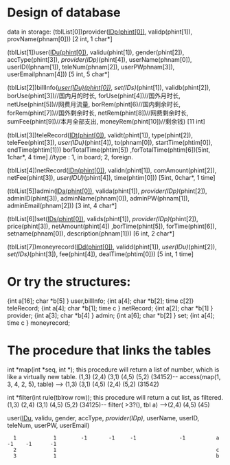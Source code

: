    # Design of database
data in storage:
(tblList[0])provider(<u>IDp(phint[0])</u>, validp(phint[1]), provName(phnam[0])) [2 int, 1 char*]

(tblList[1])user(<u>IDu(phint[0])</u>, validu(phint[1]), gender(phint[2]), accType(phint[3]), *provider(IDp)*(phint[4]), userName(phnam[0]), userID((phnam[1]), teleNum(phnam[2]), userPWphnam[3]), userEmailphnam[4])) [5 int, 5 char*]

(tblList[2])billInfo(*<u>user(IDu)(phint[0])</u>*, *set(IDs)*(phint[1]), validb(phint[2]), borUse(phint[3])//国内月的时长, forUse(phint[4])//国外月时长, netUse(phint[5])//网费月流量, borRem(phint[6)//国内剩余时长, forRem(phint[7])//国外剩余时长, netRem(phint[8])//网费剩余时长, sumFee(phint[9])//本月全部支出, moneyRem(phint[10])//剩余钱) [11 int]

(tblList[3])teleRecord(<u>IDt(phint[0])</u>, validt(phint[1]), type(phint[2]), teleFee(phint[3]), *user(IDu)*(phint[4]), to(phnam[0]), startTime(phtim[0]), endTime(phtim[1])) borTotalTime(phtim[5]) ,forTotalTime(phtim[6])[5int, 1char*, 4 time]
//type : 1, in board; 2, foreign.

(tblList[4])netRecord(<u>IDn(phint[0])</u>, validn(phint[1]), comAmount(phint[2]), netFee(phint[3]), *user(IDU)*(phint[4]), time(phtim[0])) [5int, 0char*, 1 time]

(tblList[5])admin(<u>IDa(phint[0])</u>, valida(phint[1]), *provider(IDp)*(phint[2]), adminID(phint[3]), adminName(phnam[0]), adminPW(phnam[1]), adminEmail(phnam[2])) [3 int, 4 char*]

(tblList[6])set(<u>IDs(phint[0])</u>, valids(phint[1]), *provider(IDp)*(phint[2]), price(phint[3]), netAmount(phint[4]) ,borTime(phint[5]), forTime(phint[6]), setname(phnam[0]), description(phnam[1])) [6 int, 2 char*]

(tblList[7])moneyrecord(<u>IDd(phint[0])</u>, validd(phint[1]), *user(IDu)*(phint[2]), *set(IDs)*(phint[3]), fee(phint[4]), dealTime(phtim[0])) [5 int, 1 time]

# Or try the structures:
{int a[16]; char *b[5]           } user,billInfo;
{int a[4];  char *b[2]; time c[2]} teleRecord;
{int a[4];  char *b[1]; time c   } netRecord;
{int a[2];  char *b[1]           } provider;
{int a[3];  char *b[4]           } admin;
{int a[6];  char *b[2]           } set;
{int a[4];              time c   } moneyrecord;

# The procedure that links the tables
int *map(int *seq, int *);
this procedure will return a list of number, which is like a virtually new table.
(1,3) (2,4) (3,1) (4,5) (5,2) (34152)-- access(map(1, 3, 4, 2, 5), table) --> (1,3) (3,1) (4,5) (2,4) (5,2) (31542)

int *filter(int rule(tblrow row));
this procedure will return a cut list, as filtered.
(1,3) (2,4) (3,1) (4,5) (5,2) (34125)-- filter( >3?(), tbl a) -->(2,4) (4,5) (45)

user(<u>IDu</u>, validu, gender, accType, *provider(IDp)*, userName, userID, teleNum, userPW, userEmail)

      1            1        -1       -1     -1              -1          a         -1    -1      -1
      2            1                                                    c
      3            1                                                    b

